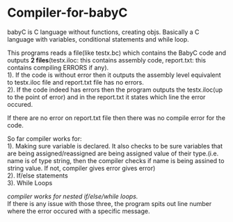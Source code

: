 # Compiler-for-babyC <nr>

babyC is C language without functions, creating objs. Basically a C language with variables, conditional statements and while loop. 

This programs reads a file(like testx.bc) which contains the BabyC code and outputs <strong>2 files</strong>(testx.iloc: this contains assembly code, report.txt: this contains compiling ERRORS if any).<br>
  1). If the code is without error then it outputs the assembly level equivalent to testx.iloc file and report.txt file has no errors.<br>
  2). If the code indeed has errors then the program outputs the testx.iloc(up to the point of error) and in the report.txt it states which line the error occured.<br>

If there are no error on report.txt file then there was no compile error for the code.

So far compiler works for:<br>
  1). Making sure variable is declared. It also checks to be sure variables that are being assigned/reassigned are being assigned value of their type.(i.e. name is of type string, then the compiler checks if name is being assined to string value. If not, compiler gives error gives error)<br>
  2). If/else statements<br>
  3). While Loops<br>
  
*compiler works for nested if/else/while loops.*<br>
If there is any issue with those three, the program spits out line number where the error occured with a specific message.
